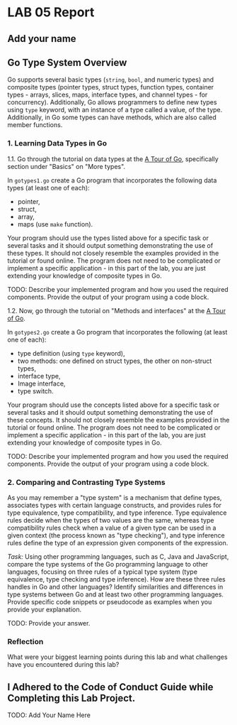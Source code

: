 # LAB 05 Report

## Add your name

## Go Type System Overview

Go supports several basic types (`string`, `bool`, and numeric types) and composite types (pointer types, struct types, function types, container types - arrays, slices, maps, interface types, and channel types - for concurrency). Additionally, Go allows programmers to define new types using `type` keyword, with an instance of a type called a value, of the type. Additionally, in Go some types can have methods, which are also called member functions.

### 1. Learning Data Types in Go

1.1. Go through the tutorial on data types at the [A Tour of Go](https://tour.golang.org), specifically section under "Basics" on "More types".

In `gotypes1.go` create a Go program that incorporates the following data types (at least one of each):

- pointer,
- struct,
- array,
- maps (use `make` function).

Your program should use the types listed above for a specific task or several tasks and it should output something demonstrating the use of these types. It should not closely resemble the examples provided in the tutorial or found online. The program does not need to be complicated or implement a specific application - in this part of the lab, you are just extending your knowledge of composite types in Go.

TODO: Describe your implemented program and how you used the required components. Provide the output of your program using a code block.

1.2. Now, go through the tutorial on "Methods and interfaces" at the [A Tour of Go](https://tour.golang.org).

In `gotypes2.go` create a Go program that incorporates the following (at least one of each):

- type definition (using `type` keyword),
- two methods: one defined on struct types, the other on non-struct types,
- interface type,
- Image interface,
- type switch.

Your program should use the concepts listed above for a specific task or several tasks and it should output something demonstrating the use of these concepts. It should not closely resemble the examples provided in the tutorial or found online. The program does not need to be complicated or implement a specific application - in this part of the lab, you are just extending your knowledge of composite types in Go.

TODO: Describe your implemented program and how you used the required components. Provide the output of your program using a code block.

### 2. Comparing and Contrasting Type Systems

As you may remember a "type system" is a mechanism that define types, associates types with certain
language constructs, and provides rules for type equivalence, type compatibility, and type inference.
Type equivalence rules decide when the types of two values are the same, whereas type compatibility rules check when a value of a given type can be used in a given context (the process known as "type checking"), and type inference rules define the type of an expression given components of the expression.

*Task:* Using other programming languages, such as C, Java and JavaScript, compare the type systems of the Go programming language to other languages, focusing on three rules of a typical type system (type equivalence, type checking and type inference). How are these three rules handles in Go and other languages? Identify similarities and differences in type systems between Go and at least two other programming languages. Provide specific code snippets or pseudocode as examples when you provide your explanation.

TODO: Provide your answer.

### Reflection

What were your biggest learning points during this lab and what challenges have you encountered during this lab?

## I Adhered to the Code of Conduct Guide while Completing this Lab Project.

TODO: Add Your Name Here
